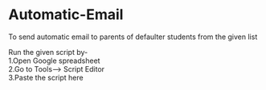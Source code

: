 # Automatic-Email
To send automatic email to parents of defaulter students from the given list  
  
Run the given script by-  
1.Open Google spreadsheet  
2.Go to Tools--> Script Editor  
3.Paste the script here  

